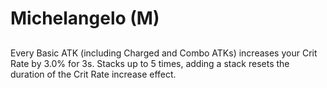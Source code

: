 # Michelangelo (M)

## 

Every Basic ATK (including Charged and Combo ATKs) increases your Crit Rate by 3.0% for 3s. Stacks up to 5 times, adding a stack resets the duration of the Crit Rate increase effect.